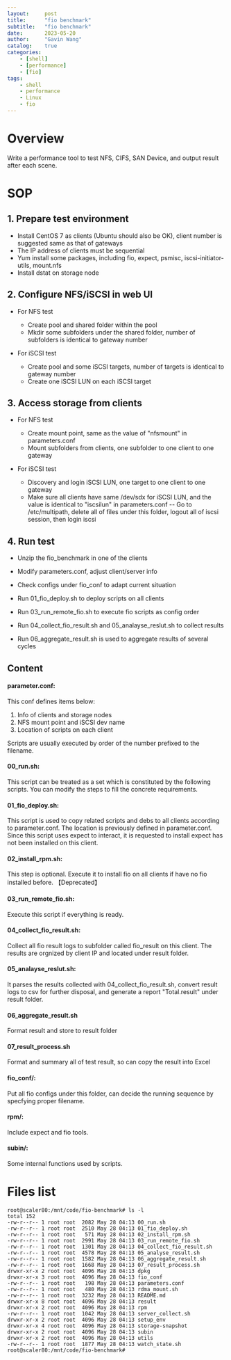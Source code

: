 ```yaml
---
layout:     post
title:      "fio benchmark"
subtitle:   "fio benchmark"
date:       2023-05-20
author:     "Gavin Wang"
catalog:    true
categories: 
    - [shell]
    - [performance]
    - [fio]
tags:
    - shell
    - performance
    - Linux
    - fio
---
```


# Overview

Write a performance tool to test NFS, CIFS, SAN Device, and output result after each scene.

# SOP

## 1. Prepare test environment

  * Install CentOS 7 as clients (Ubuntu should also be OK), client number is suggested same as that of gateways
  * The IP address of clients must be sequential
  * Yum install some packages, including fio, expect, psmisc, iscsi-initiator-utils, mount.nfs
  * Install dstat on storage node

## 2. Configure NFS/iSCSI in web UI

  * For NFS test

    * Create pool and shared folder within the pool
    * Mkdir some subfolders under the shared folder, number of subfolders is identical to gateway number

  * For iSCSI test

    * Create pool and some iSCSI targets, number of targets is identical to gateway number
    * Create one iSCSI LUN on each iSCSI target

## 3. Access storage from clients

  * For NFS test

    * Create mount point, same as the value of "nfsmount" in parameters.conf
    * Mount subfolders from clients, one subfolder to one client to one gateway
  * For iSCSI test

    * Discovery and login iSCSI LUN, one target to one client to one gateway
    * Make sure all clients have same /dev/sdx for iSCSI LUN, and the value is identical to "iscsilun" in parameters.conf
      -- Go to /etc/multipath, delete all of files under this folder, logout all of iscsi session, then login iscsi

## 4. Run test

   - Unzip the fio_benchmark in one of the clients

   - Modify parameters.conf, adjust client/server info

   - Check configs under fio_conf to adapt current situation

   - Run 01_fio_deploy.sh to deploy scripts on all clients

   - Run 03_run_remote_fio.sh to execute fio scripts as config order

   - Run 04_collect_fio_result.sh and 05_analayse_reslut.sh to collect results

   - Run 06_aggregate_result.sh is used to aggregate results of several cycles

## Content

#### parameter.conf:

This conf defines items below:

1. Info of clients and storage nodes
2. NFS mount point and iSCSI dev name
3. Location of scripts on each client

Scripts are usually executed by order of the number prefixed to the filename.

#### 00_run.sh:

This script can be treated as a set which is constituted by the following scripts. You can modify the steps to fill the concrete requirements.

#### 01_fio_deploy.sh: 

This script is used to copy related scripts and debs to all clients according to parameter.conf. The location is previously defined in parameter.conf. Since this script uses expect to interact, it is requested to install expect has not been installed on this client.

#### 02_install_rpm.sh:

This step is optional. Execute it to install fio on all clients if have no fio installed before. 【Deprecated】

#### 03_run_remote_fio.sh:

Execute this script if everything is ready.

#### 04_collect_fio_result.sh:

Collect all fio result logs to subfolder called fio_result on this client. The results are orgnized by client IP and located under result folder.

#### 05_analayse_reslut.sh:

It parses the results collected with 04_collect_fio_result.sh, convert result logs to csv for further disposal, and generate a report "Total.result" under result folder.

#### 06_aggregate_result.sh

Format result and store to result folder

#### 07_result_process.sh

Format and summary all of test result, so can copy the result into Excel

#### fio_conf/:

Put all fio configs under this folder, can decide the running sequence by specfying proper filename.

#### rpm/:

Include expect and fio tools.

#### subin/:

Some internal functions used by scripts.



# Files list

```shell
root@scaler80:/mnt/code/fio-benchmark# ls -l
total 152
-rw-r--r-- 1 root root  2082 May 28 04:13 00_run.sh
-rw-r--r-- 1 root root  2510 May 28 04:13 01_fio_deploy.sh
-rw-r--r-- 1 root root   571 May 28 04:13 02_install_rpm.sh
-rw-r--r-- 1 root root  2991 May 28 04:13 03_run_remote_fio.sh
-rw-r--r-- 1 root root  1301 May 28 04:13 04_collect_fio_result.sh
-rw-r--r-- 1 root root  4578 May 28 04:13 05_analyse_result.sh
-rw-r--r-- 1 root root  1582 May 28 04:13 06_aggregate_result.sh
-rw-r--r-- 1 root root  1668 May 28 04:13 07_result_process.sh
drwxr-xr-x 2 root root  4096 May 28 04:13 dpkg
drwxr-xr-x 3 root root  4096 May 28 04:13 fio_conf
-rw-r--r-- 1 root root   198 May 28 04:13 parameters.conf
-rw-r--r-- 1 root root   480 May 28 04:13 rdma_mount.sh
-rw-r--r-- 1 root root  3232 May 28 04:13 README.md
drwxr-xr-x 8 root root  4096 May 28 04:13 result
drwxr-xr-x 2 root root  4096 May 28 04:13 rpm
-rw-r--r-- 1 root root  1042 May 28 04:13 server_collect.sh
drwxr-xr-x 2 root root  4096 May 28 04:13 setup_env
drwxr-xr-x 4 root root  4096 May 28 04:13 storage-snapshot
drwxr-xr-x 2 root root  4096 May 28 04:13 subin
drwxr-xr-x 2 root root  4096 May 28 04:13 utils
-rw-r--r-- 1 root root  1877 May 28 04:13 watch_state.sh
root@scaler80:/mnt/code/fio-benchmark# 
```


